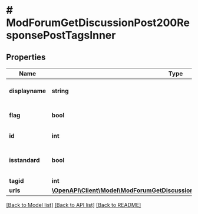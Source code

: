 # # ModForumGetDiscussionPost200ResponsePostTagsInner

## Properties

Name | Type | Description | Notes
------------ | ------------- | ------------- | -------------
**displayname** | **string** | The display name of the tag | [optional]
**flag** | **bool** | Wehther this tag is flagged | [optional]
**id** | **int** | The ID of the Tag | [optional]
**isstandard** | **bool** | Whether this is a standard tag | [optional]
**tagid** | **int** | The tagid | [optional]
**urls** | [**\OpenAPI\Client\Model\ModForumGetDiscussionPost200ResponsePostTagsInnerUrls**](ModForumGetDiscussionPost200ResponsePostTagsInnerUrls.md) |  | [optional]

[[Back to Model list]](../../README.md#models) [[Back to API list]](../../README.md#endpoints) [[Back to README]](../../README.md)

